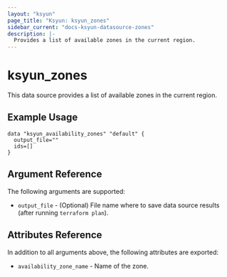 ```yaml
---
layout: "ksyun"
page_title: "Ksyun: ksyun_zones"
sidebar_current: "docs-ksyun-datasource-zones"
description: |-
  Provides a list of available zones in the current region.
---
```


# ksyun_zones

This data source provides a list of available zones in the current region.

## Example Usage

```hcl
data "ksyun_availability_zones" "default" {
  output_file=""
  ids=[]
}
```

## Argument Reference

The following arguments are supported:

* `output_file` - (Optional) File name where to save data source results (after running `terraform plan`).

## Attributes Reference

In addition to all arguments above, the following attributes are exported:

* `availability_zone_name` - Name of the zone.

